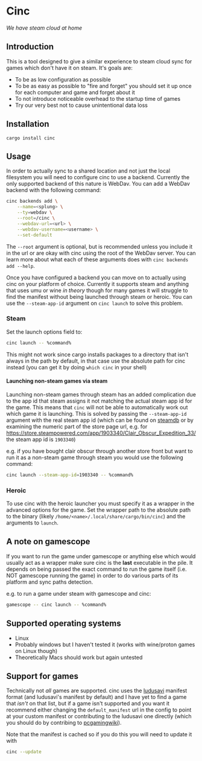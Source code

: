 # Cinc
_We have steam cloud at home_

## Introduction

This is a tool designed to give a similar experience to steam cloud sync for games which don't have it
on steam. It's goals are:

- To be as low configuration as possible
- To be as easy as possible to "fire and forget" you should set it up once for each computer and game and forget about it
- To not introduce noticeable overhead to the startup time of games
- Try our very best not to cause unintentional data loss

## Installation

`cargo install cinc`

## Usage

In order to actually sync to a shared location and not just the local filesystem you will need to configure
cinc to use a backend. Currently the only supported backend of this nature is WebDav. You can add a WebDav
backend with the following command:

```bash
cinc backends add \
    --name=<splung> \
    --ty=webdav \
    --root=/cinc \
    --webdav-url=<url> \
    --webdav-username=<username> \
    --set-default
```

The `--root` argument is optional, but is recommended unless you include it in
the url or are okay with cinc using the root of the WebDav server. You can
learn more about what each of these arguments does with `cinc backends add --help`.

Once you have configured a backend you can move on to actually using cinc on
your platform of choice. Currently it supports steam and anything that uses umu
or wine _in theory_ though for many games it will struggle to find the manifest
without being launched through steam or heroic. You can use the `--steam-app-id`
argument on `cinc launch` to solve this problem.

### Steam

Set the launch options field to:

```bash
cinc launch -- %command%
```

This might not work since cargo installs packages to a directory that isn't
always in the path by default, in that case use the absolute path for cinc
instead (you can get it by doing `which cinc` in your shell)

#### Launching non-steam games via steam

Launching non-steam games through steam has an added complication due to the
app id that steam assigns it not matching the actual steam app id for the game.
This means that `cinc` will not be able to automatically work out which game it
is launching. This is solved by passing the `--steam-app-id` argument with the
real steam app id (which can be found on [steamdb] or by examining the numeric
part of the store page url, e.g. for
<https://store.steampowered.com/app/1903340/Clair_Obscur_Expedition_33/> the
steam app id is `1903340`)

e.g. if you have bought clair obscur through another store front but want to run
it as a non-steam game through steam you would use the following command:

```bash
cinc launch --steam-app-id=1903340 -- %command%
```

### Heroic

To use cinc with the heroic launcher you must specify it as a wrapper in the
advanced options for the game. Set the wrapper path to the absolute path to the
binary (likely `/home/<name>/.local/share/cargo/bin/cinc`) and the arguments to
`launch`.

## A note on gamescope

If you want to run the game under gamescope or anything else which would
usually act as a wrapper make sure cinc is the **last** executable in the pile.
It depends on being passed the exact command to run the game itself (i.e. NOT
gamescope running the game) in order to do various parts of its platform
and sync paths detection.

e.g. to run a game under steam with gamescope and cinc:

```bash
gamescope -- cinc launch -- %command%
```

## Supported operating systems

- Linux
- Probably windows but I haven't tested it (works with wine/proton games on Linux though)
- Theoretically Macs should work but again untested

## Support for games

Technically not _all_ games are supported. cinc uses the
[ludusavi](https://github.com/mtkennerly/ludusavi) manifest format (and
ludusavi's manifest by default) and I have yet to find a game that _isn't_ on
that list, but if a game isn't supported and you want it recommend either changing
the `default_manifest` url in the config to point at your custom manifest or contributing
to the ludusavi one directly (which you should do by contribing to [pcgamingwiki]).

Note that the manifest is cached so if you do this you will need to update it with

```bash
cinc --update
```

[steamdb]: https://steamdb.info/
[pcgamingwiki]: https://www.pcgamingwiki.com/
